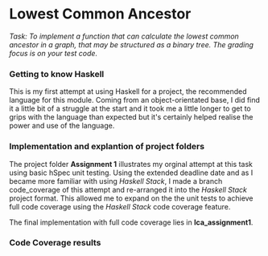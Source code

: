 <h1> Lowest Common Ancestor </h1>

*Task: To implement a function that can calculate the lowest common ancestor in a graph, that may be structured as a binary tree. The grading focus is on your test code.*

<h3> Getting to know Haskell </h3>
This is my first attempt at using Haskell for a project, the recommended language for this module. Coming from an object-orientated base, I did find it a little bit of a struggle at the start and it took me a little longer to get to grips with the language than expected but it's certainly helped realise the power and use of the language.

<h3> Implementation and explantion of project folders </h3>

The project folder **Assignment 1** illustrates my orginal attempt at this task using basic hSpec unit testing. Using the extended deadline date and as I became more familiar with using *Haskell Stack*, I made a branch code_coverage of this attempt and re-arranged it into the *Haskell Stack* project format. This allowed me to expand on the the unit tests to achieve full code coverage using the *Haskell Stack* code coverage feature. 

The final implementation with full code coverage lies in **lca_assignment1**.

<h3> Code Coverage results </h3>




